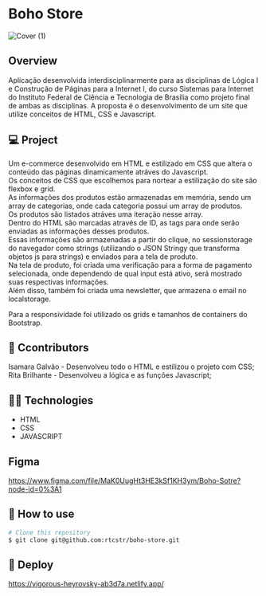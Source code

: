 # Boho Store

![Cover (1)](https://user-images.githubusercontent.com/52331000/131263507-d73f67e1-8633-4cf4-a8d8-8b6f0ff37203.png)

 
## Overview

Aplicação desenvolvida interdisciplinarmente para as disciplinas de Lógica l e Construção de Páginas para a Internet l, do curso Sistemas para Internet do Instituto Federal de Ciência e Tecnologia de Brasília como projeto final de ambas as disciplinas. 
A proposta é o desenvolvimento de um site que utilize conceitos de HTML, CSS e Javascript. 

## 💻 Project

Um e-commerce desenvolvido em HTML e estilizado em CSS que altera o conteúdo das páginas dinamicamente atráves do Javascript.<br>
Os conceitos de CSS que escolhemos para nortear a estilização do site são flexbox e grid.<br>
As informações dos produtos estão armazenadas em memória, sendo um array de categorias, onde cada categoria possui um array de produtos.<br> 
Os produtos são listados atráves uma iteração nesse array.<br>
Dentro do HTML são marcadas através de ID, as tags para onde serão enviadas as informações desses produtos.<br>
Essas informações são armazenadas a partir do clique, no sessionstorage do navegador como strings (utilizando o JSON Stringy que transforma objetos js para strings) e enviados para a tela de produto.<br> 
Na tela de produto, foi criada uma verificação para a forma de pagamento selecionada, onde dependendo de qual input está ativo, será mostrado suas respectivas informações.<br> 
Além disso, também foi criada uma newsletter, que armazena o email no localstorage.<br> 

Para a responsividade foi utilizado os grids e tamanhos de containers do Bootstrap.<br>

## 👩 Ccontributors 

Isamara Galvão - Desenvolveu todo o HTML e estilizou o projeto com CSS; 
Rita Brilhante - Desenvolveu a lógica e as funções Javascript; 

## 👨‍💻 Technologies

- HTML
- CSS
- JAVASCRIPT

## Figma
https://www.figma.com/file/MaK0UugHt3HE3kSf1KH3ym/Boho-Sotre?node-id=0%3A1


## 🚀 How to use

```bash
# Clone this repository
$ git clone git@github.com:rtcstr/boho-store.git

```
 ## 🔮 Deploy 
 https://vigorous-heyrovsky-ab3d7a.netlify.app/
 
